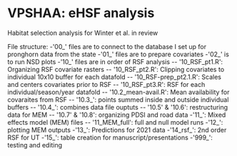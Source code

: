 # VPSHAA: eHSF analysis 
Habitat selection analysis for Winter et al. in review


File structure:
-'00_' files are to connect to the database I set up for pronghorn data from the state
-'01_' files are to prepare covariates
-'02_' is to run NSD plots
-'10_' files are in order of RSF analysis
-- '10_RSF_pt1.R': Organizing RSF covariate rasters
-- '10_RSF_pt2.R': Clipping covariates to individual 10x10 buffer for each datafold
-- '10_RSF-prep_pt2.1.R': Scales and centers covariates prior to RSF 
-- '10_RSF_pt3.R': RSF for each individual/season/year datafold
-- '10.2_mean-avail.R': Mean availability for covaraites from RSF
-- '10.3_': points summed inside and outside individual buffers
-- '10.4_': combines data file ouptuts
-- '10.5' & '10.6': restructuring data for MEM
-- '10.7' & '10.8': organizing PDSI and road data
-'11_': Mixed effects model (MEM) files
-- '11_MEM_full': full and null model runs
-'12_': plotting MEM outputs
-'13_': Predictions for 2021 data
-'14_rsf_': 2nd order RSF for UT
-'15_': table creation for manuscript/presentations
-'999_': testing and editing
